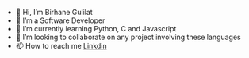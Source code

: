 - 👋 Hi, I’m Birhane Gulilat
- 👀 I’m a Software Developer
- 🌱 I’m currently learning Python, C and Javascript
- 💞️ I’m looking to collaborate on any project involving these languages
- 📫 How to reach me [Linkdin](https://www.linkedin.com/in/birhanegulilat/)

<!---
BlightG/BlightG is a ✨ special ✨ repository because its `README.md` (this file) appears on your GitHub profile.
You can click the Preview link to take a look at your changes.
--->
